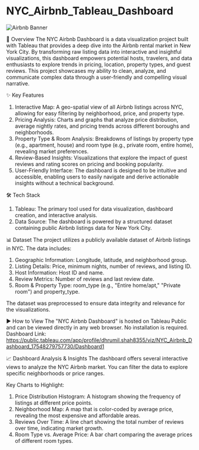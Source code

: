 # NYC_Airbnb_Tableau_Dashboard

![Airbnb Banner](https://github.com/dhrumil231/NYC_Airbnb_Tableau_Dashboard/tree/main)

🗽 Overview
The NYC Airbnb Dashboard is a data visualization project built with Tableau that provides a deep dive into the Airbnb rental market in New York City. By transforming raw listing data into interactive and insightful visualizations, this dashboard empowers potential hosts, travelers, and data enthusiasts to explore trends in pricing, location, property types, and guest reviews. This project showcases my ability to clean, analyze, and communicate complex data through a user-friendly and compelling visual narrative.

✨ Key Features
1) Interactive Map: A geo-spatial view of all Airbnb listings across NYC, allowing for easy filtering by neighborhood, price, and property type.
2) Pricing Analysis: Charts and graphs that analyze price distribution, average nightly rates, and pricing trends across different boroughs and neighborhoods.
3) Property Type & Room Analysis: Breakdowns of listings by property type (e.g., apartment, house) and room type (e.g., private room, entire home), revealing market preferences.
4) Review-Based Insights: Visualizations that explore the impact of guest reviews and rating scores on pricing and booking popularity.
5) User-Friendly Interface: The dashboard is designed to be intuitive and accessible, enabling users to easily navigate and derive actionable insights without a technical background.

🛠️ Tech Stack
1) Tableau: The primary tool used for data visualization, dashboard creation, and interactive analysis.
2) Data Source: The dashboard is powered by a structured dataset containing public Airbnb listings data for New York City.

📊 Dataset
The project utilizes a publicly available dataset of Airbnb listings in NYC. The data includes:

1) Geographic Information: Longitude, latitude, and neighborhood group.
2) Listing Details: Price, minimum nights, number of reviews, and listing ID.
3) Host Information: Host ID and name.
4) Review Metrics: Number of reviews and last review date.
5) Room & Property Type: room_type (e.g., "Entire home/apt," "Private room") and property_type.

The dataset was preprocessed to ensure data integrity and relevance for the visualizations.

▶️ How to View
The "NYC Airbnb Dashboard" is hosted on Tableau Public and can be viewed directly in any web browser. No installation is required.
Dashboard Link: https://public.tableau.com/app/profile/dhrumil.shah8355/viz/NYC_Airbnb_Dashboard_17548279757730/Dashboard1

📈 Dashboard Analysis & Insights
The dashboard offers several interactive views to analyze the NYC Airbnb market. You can filter the data to explore specific neighborhoods or price ranges.

Key Charts to Highlight:
1) Price Distribution Histogram: A histogram showing the frequency of listings at different price points.
2) Neighborhood Map: A map that is color-coded by average price, revealing the most expensive and affordable areas.
3) Reviews Over Time: A line chart showing the total number of reviews over time, indicating market growth.
4) Room Type vs. Average Price: A bar chart comparing the average prices of different room types.
